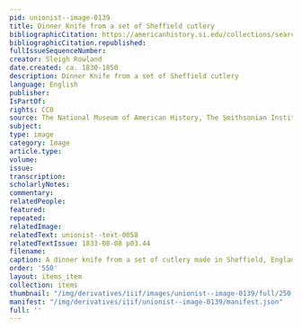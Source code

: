 ```yaml
---
pid: unionist--image-0139
title: Dinner Knife from a set of Sheffield cutlery
bibliographicCitation: https://americanhistory.si.edu/collections/search/object/nmah_323832
bibliographicCitation.republished: 
fullIssueSequenceNumber: 
creator: Sleigh Rowland
date.created: ca. 1830-1850
description: Dinner Knife from a set of Sheffield cutlery
language: English
publisher: 
IsPartOf: 
rights: CC0
source: The National Museum of American History, The Smithsonian Institute
subject: 
type: image
category: Image
article.type: 
volume: 
issue: 
transcription: 
scholarlyNotes: 
commentary: 
relatedPeople: 
featured: 
repeated: 
relatedImage: 
relatedText: unionist--text-0058
relatedTextIssue: 1833-08-08 p03.44
filename: 
caption: A dinner knife from a set of cutlery made in Sheffield, England
order: '550'
layout: items_item
collection: items
thumbnail: "/img/derivatives/iiif/images/unionist--image-0139/full/250,/0/default.jpg"
manifest: "/img/derivatives/iiif/unionist--image-0139/manifest.json"
full: ''
---
```

